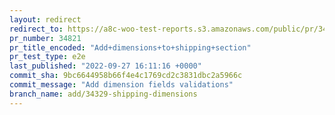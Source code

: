 ```yaml
---
layout: redirect
redirect_to: https://a8c-woo-test-reports.s3.amazonaws.com/public/pr/34821/e2e/index.html
pr_number: 34821
pr_title_encoded: "Add+dimensions+to+shipping+section"
pr_test_type: e2e
last_published: "2022-09-27 16:11:16 +0000"
commit_sha: 9bc6644958b66f4e4c1769cd2c3831dbc2a5966c
commit_message: "Add dimension fields validations"
branch_name: add/34329-shipping-dimensions
---
```

